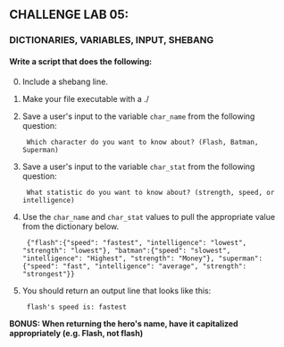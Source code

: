 ## CHALLENGE LAB 05:
### DICTIONARIES, VARIABLES, INPUT, SHEBANG

#### Write a script that does the following:

0. Include a shebang line.

0. Make your file executable with a ./

0. Save a user's input to the variable `char_name` from the following question:

        Which character do you want to know about? (Flash, Batman, Superman)
        
0. Save a user's input to the variable `char_stat` from the following question:

        What statistic do you want to know about? (strength, speed, or intelligence)
        
0. Use the `char_name` and `char_stat` values to pull the appropriate value from the dictionary below. 


        {"flash":{"speed": "fastest", "intelligence": "lowest", "strength": "lowest"}, "batman":{"speed": "slowest", "intelligence": "Highest", "strength": "Money"}, "superman":{"speed": "fast", "intelligence": "average", "strength": "strongest"}}

0. You should return an output line that looks like this:

        flash's speed is: fastest
        
**BONUS: When returning the hero's name, have it capitalized appropriately (e.g. Flash, not flash)**
